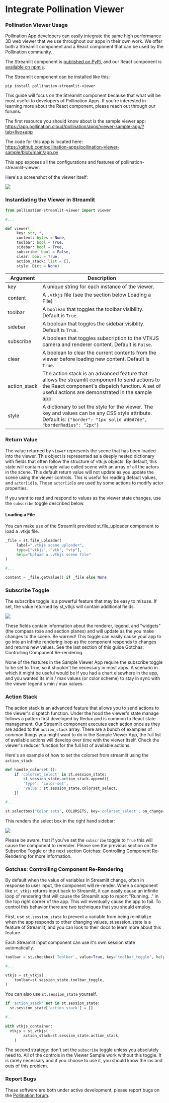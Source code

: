 # Integrate Pollination Viewer

### Pollination Viewer Usage

Pollination App developers can easily integrate the same high performance 3D web viewer that we use throughout our apps in their own work. We offer both a Streamlit component and a React component that can be used by the Pollination community.

The Streamlit component is [published on PyPi](https://pypi.org/project/pollination-streamlit-viewer/), and our React component is [available on npmjs](https://www.npmjs.com/package/lavender-vtkjs).

The Streamlit component can be installed like this:

```shell
pip install pollination-streamlit-viewer
```

This guide will focus on the Streamlit component because that what will be most useful to developers of Pollination Apps. If you're interested in learning more about the React component, please reach out through our forums.

The first resource you should know about is the sample viewer app:\
https://app.pollination.cloud/pollination/apps/viewer-sample-app/?tab=live+app

The code for this app is located here:\
https://github.com/pollination-apps/pollination-viewer-sample/blob/main/app.py

This app exposes all the configurations and features of pollination-streamlit-viewer.

Here's a screenshot of the viewer itself:

![](../.gitbook/assets/integrating-the-pollination-viewer/pollination-viewer-model-loaded.png)

### Instantiating the Viewer in Streamlit

```python
from pollination-streamlit-viewer import viewer

#...

def viewer(
     key: str, *,
     content: bytes = None,
     toolbar: bool = True,
     sidebar: bool = True,
     subscribe: bool = False,
     clear: bool = True,
     action_stack: list = [],
     style: Dict = None)
```

| Argument | Description |
| --- | --- |
| key | A unique string for each instance of the viewer. |
| content | A `.vtkjs` file (see the section below Loading a File) |
| toolbar | A `boolean` that toggles the toolbar visibility. Default is `True`. |
| sidebar | A boolean that toggles the sidebar visiblity. Default is `True`. |
| subscribe | A boolean that toggles subscription to the VTKJS camera and renderer content. Default is `False`. |
| clear | A boolean to clear the current contents from the viewer before loading new content. Default is `True`. |
| action_stack | The action stack is an advanced feature that allows the streamlit component to send actions to the React component's dispatch function. A set of useful actions are demonstrated in the sample app. |
| style | A dictionary to set the style for the viewer. The key and values can be any CSS style attribute. Default is: `{"border": "1px solid #d0d7de", "borderRadius": "2px"}` |

### Return Value

The value returned by `viewer` represents the scene that has been loaded into the viewer. This object is represented as a deeply nested dictionary with fields that often follow the structure of vtk.js objects. By default, this state will contain a single value called scene with an array of all the actors in the scene. This default return value will not update as you update the scene using the viewer controls. This is useful for reading default values, and `actor[id]`s. Those `actor[id]`s are used by some actions to modify actor properties.

If you want to read and respond to values as the viewer state changes, use the `subscribe` toggle described below.

#### Loading a File

You can make use of the Streamlit provided st.file_uploader component to load a .vtkjs file.

```python
_file = st.file_uploader(
     label=".vtkjs scene uploader",
     type=["vtkjs", "vtk", "vtp"],
     help="Upload a .vtkjs scene file"
)

#...

content = _file.getvalue() if _file else None
```

### Subscribe Toggle

The subscribe toggle is a powerful feature that may be easy to misuse. If set, the value returned by st_vtkjs will contain additional fields.

![](../.gitbook/assets/integrating-the-pollination-viewer/subscribe-toggle.png)

These fields contain information about the renderer, legend, and "widgets" (the compass rose and section planes) and will update as the you make changes to the scene. Be warned! This toggle can easily cause your app to go into an infinite rendering loop as the component responds to changes and returns new values. See the last section of this guide Gotchas: Controlling Component Re-rendering.

None of the features in the Sample Viewer App require the subscribe toggle to be set to True, so it shouldn't be necessary in most apps. A scenario in which it might be useful would be if you had a chart elsewhere in the app, and you wanted its min / max values (or color scheme) to stay in sync with the viewer legend's min / max values.

### Action Stack

The action stack is an advanced feature that allows you to send actions to the viewer's dispatch function. Under the hood the viewer's state manage follows a pattern first developed by Redux and is common to React state management. Our Streamlit component executes each action once as they are added to the `action_stack` array. There are a bunch of examples of common things you might want to do in the Sample Viewer App, the full list of available actions will develop over time with the viewer itself. Check the viewer's reducer function for the full list of available actions.

Here's an example of how to set the colorset from streamlit using the `action_stack`:

```python
def handle_colorset ():
    if 'colorset_select' in st.session_state:
        st.session_state.action_stack.append({
        'type': 'color-set',
        'value': st.session_state.colorset_select,
    })

#...

st.selectbox('Color sets', COLORSETS, key='colorset_select', on_change=handle_colorset)
```

This renders the select box in the right hand sidebar:

![](../.gitbook/assets/integrating-the-pollination-viewer/colorset-selector.png)

Please be aware, that if you've set the `subscribe` toggle to `True` this will cause the component to rerender. Please see the previous section on the Subscribe Toggle or the next section Gotchas: Controlling Component Re-Rendering for more information.

### Gotchas: Controlling Component Re-Rendering

By default when the value of variables in Streamlit change, often in response to user input, the component will re-render. When a component like `st_vtkjs` returns input back to Streamlit, it can easily cause an infinite loop of rendering that will cause the Streamlit app to report "Running..." in the top right corner of the app. This will eventually cause the app to fail. To control this behavior there are two techniques that you should employ.

First, use `st.session_state` to prevent a variable from being reinitialize when the app responds to other changing values. st.session_state is a feature of Streamlit, and you can look to their docs to learn more about this feature.

Each Streamlit input component can use it's own session state automatically.

```python
toolbar = st.checkbox('Toolbar', value=True, key='toolbar_toggle', help='Show/Hide the toolbar.')

#...

vtkjs = st_vtkjs(
    toolbar=st.session_state.toolbar_toggle,
)
```

You can also use `st.session_state` yourself.

```python
if 'action_stack' not in st.session_state:
  st.session_state['action_stack'] = []

#...

with vtkjs_container:
  vtkjs = st_vtkjs(
        action_stack=st.session_state.action_stack,
    )
```

The second strategy: don't set the `subscribe` toggle unless you absolutely need to. All of the controls in the Viewer Sample work without this toggle. It is rarely necessary and if you choose to use it, you should know the ins and outs of this problem.

### Report Bugs

These software are both under active development, please report bugs on the [Pollination forum](https://discourse.pollination.cloud/).
